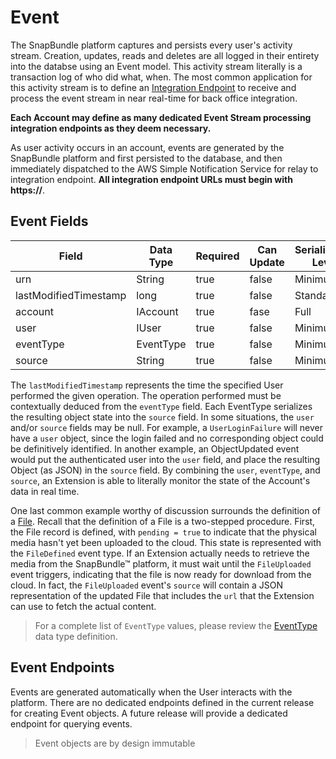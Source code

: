 # Event
The SnapBundle platform captures and persists every user's activity stream. Creation, updates, reads and deletes are all logged in their entirety into the databse using an Event model. This activity stream literally is a transaction log of who did what, when. The most common application for this activity stream is to define an [Integration Endpoint](INTEGRATION.md "Integration Endpoints") to receive and process the event stream in near real-time for back office integration.

**Each Account may define as many dedicated Event Stream processing integration endpoints as they deem necessary.**

As user activity occurs in an account, events are generated by the SnapBundle platform and first persisted to the database, and then immediately dispatched to the AWS Simple Notification Service for relay to integration endpoint. **All integration endpoint URLs must begin with https://**.

## Event Fields
Field | Data Type | Required | Can Update | Serialization Level | Default Value
------------ | ------------- | ------------ | ------------ | ------------ | ------------
urn | String  | true | false | Minimum | Generated
lastModifiedTimestamp | long   | true | false | Standard | Generated
account | IAccount  | true | fase | Full | Restricted |
user | IUser | true | false | Minimum | Minimum |
eventType | EventType | true | false | Minimum |
source | String | true | false | Minimum |

The `lastModifiedTimestamp` represents the time the specified User performed the given operation. The operation performed must be contextually deduced from the `eventType` field. Each EventType serializes the resulting object state into the `source` field. In some situations, the `user` and/or `source` fields may be null. For example, a `UserLoginFailure` will never have a `user` object, since the login failed and no corresponding object could be definitively identified. In another example, an ObjectUpdated event would put the authenticated user into the `user` field, and place the resulting Object (as JSON) in the `source` field. By combining the `user`, `eventType`, and `source`, an Extension is able to literally monitor the state of the Account's data in real time.

One last common example worthy of discussion surrounds the definition of a [File](FILE.md "File"). Recall that the definition of a File is a two-stepped procedure. First, the File record is defined, with `pending = true` to indicate that the physical media hasn't yet been uploaded to the cloud. This state is represented with the `FileDefined` event type. If an Extension actually needs to retrieve the media from the SnapBundle™ platform, it must wait until the `FileUploaded` event triggers, indicating that the file is now ready for download from the cloud. In fact, the `FileUploaded` event's `source` will contain a JSON representation of the updated File that includes the `url` that the Extension can use to fetch the actual content.

> For a complete list of `EventType` values, please review the [EventType](DATA_TYPES.md#et "Data Types") data type definition.

## Event Endpoints

Events are generated automatically when the User interacts with the platform. There are no dedicated endpoints defined in the current release for creating Event objects. A future release will provide a dedicated endpoint for querying events.

> Event objects are by design immutable
